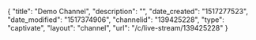 {
    "title": "Demo Channel",
    "description": "",
    "date_created": "1517277523",
    "date_modified": "1517374906",
    "channelid": "139425228",
    "type": "captivate",
    "layout": "channel",
    "url": "\/c\/live-stream\/139425228"
}